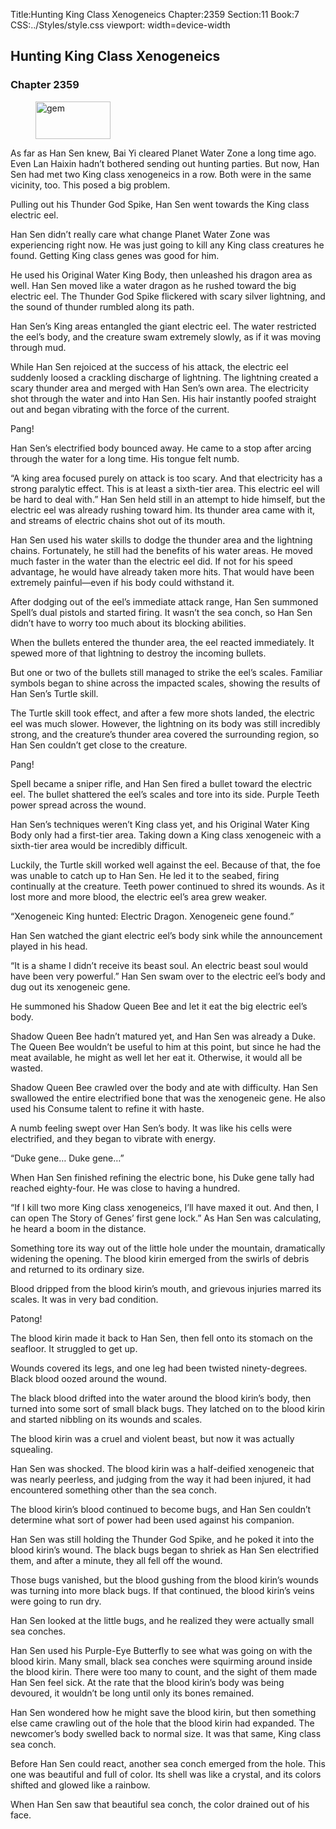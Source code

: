 Title:Hunting King Class Xenogeneics 
Chapter:2359 
Section:11 
Book:7 
CSS:../Styles/style.css 
viewport: width=device-width
  
## Hunting King Class Xenogeneics
### Chapter 2359
  
<figure>
	<img src="../Images/gem.gif" alt="gem" id="gem" width="120" height="60" />
</figure>
  

  
As far as Han Sen knew, Bai Yi cleared Planet Water Zone a long time ago. Even Lan Haixin hadn’t bothered sending out hunting parties. But now, Han Sen had met two King class xenogeneics in a row. Both were in the same vicinity, too. This posed a big problem.

Pulling out his Thunder God Spike, Han Sen went towards the King class electric eel.

Han Sen didn’t really care what change Planet Water Zone was experiencing right now. He was just going to kill any King class creatures he found. Getting King class genes was good for him.

He used his Original Water King Body, then unleashed his dragon area as well. Han Sen moved like a water dragon as he rushed toward the big electric eel. The Thunder God Spike flickered with scary silver lightning, and the sound of thunder rumbled along its path.

Han Sen’s King areas entangled the giant electric eel. The water restricted the eel’s body, and the creature swam extremely slowly, as if it was moving through mud.

While Han Sen rejoiced at the success of his attack, the electric eel suddenly loosed a crackling discharge of lightning. The lightning created a scary thunder area and merged with Han Sen’s own area. The electricity shot through the water and into Han Sen. His hair instantly poofed straight out and began vibrating with the force of the current.

Pang!

Han Sen’s electrified body bounced away. He came to a stop after arcing through the water for a long time. His tongue felt numb.

“A king area focused purely on attack is too scary. And that electricity has a strong paralytic effect. This is at least a sixth-tier area. This electric eel will be hard to deal with.” Han Sen held still in an attempt to hide himself, but the electric eel was already rushing toward him. Its thunder area came with it, and streams of electric chains shot out of its mouth.

Han Sen used his water skills to dodge the thunder area and the lightning chains. Fortunately, he still had the benefits of his water areas. He moved much faster in the water than the electric eel did. If not for his speed advantage, he would have already taken more hits. That would have been extremely painful—even if his body could withstand it.

After dodging out of the eel’s immediate attack range, Han Sen summoned Spell’s dual pistols and started firing. It wasn’t the sea conch, so Han Sen didn’t have to worry too much about its blocking abilities.

When the bullets entered the thunder area, the eel reacted immediately. It spewed more of that lightning to destroy the incoming bullets.

But one or two of the bullets still managed to strike the eel’s scales. Familiar symbols began to shine across the impacted scales, showing the results of Han Sen’s Turtle skill.

The Turtle skill took effect, and after a few more shots landed, the electric eel was much slower. However, the lightning on its body was still incredibly strong, and the creature’s thunder area covered the surrounding region, so Han Sen couldn’t get close to the creature.

Pang!

Spell became a sniper rifle, and Han Sen fired a bullet toward the electric eel. The bullet shattered the eel’s scales and tore into its side. Purple Teeth power spread across the wound.

Han Sen’s techniques weren’t King class yet, and his Original Water King Body only had a first-tier area. Taking down a King class xenogeneic with a sixth-tier area would be incredibly difficult.

Luckily, the Turtle skill worked well against the eel. Because of that, the foe was unable to catch up to Han Sen. He led it to the seabed, firing continually at the creature. Teeth power continued to shred its wounds. As it lost more and more blood, the electric eel’s area grew weaker.

“Xenogeneic King hunted: Electric Dragon. Xenogeneic gene found.”

Han Sen watched the giant electric eel’s body sink while the announcement played in his head.

“It is a shame I didn’t receive its beast soul. An electric beast soul would have been very powerful.” Han Sen swam over to the electric eel’s body and dug out its xenogeneic gene.

He summoned his Shadow Queen Bee and let it eat the big electric eel’s body.

Shadow Queen Bee hadn’t matured yet, and Han Sen was already a Duke. The Queen Bee wouldn’t be useful to him at this point, but since he had the meat available, he might as well let her eat it. Otherwise, it would all be wasted.

Shadow Queen Bee crawled over the body and ate with difficulty. Han Sen swallowed the entire electrified bone that was the xenogeneic gene. He also used his Consume talent to refine it with haste.

A numb feeling swept over Han Sen’s body. It was like his cells were electrified, and they began to vibrate with energy.

“Duke gene… Duke gene…”

When Han Sen finished refining the electric bone, his Duke gene tally had reached eighty-four. He was close to having a hundred.

“If I kill two more King class xenogeneics, I’ll have maxed it out. And then, I can open The Story of Genes’ first gene lock.” As Han Sen was calculating, he heard a boom in the distance.

Something tore its way out of the little hole under the mountain, dramatically widening the opening. The blood kirin emerged from the swirls of debris and returned to its ordinary size.

Blood dripped from the blood kirin’s mouth, and grievous injuries marred its scales. It was in very bad condition.

Patong!

The blood kirin made it back to Han Sen, then fell onto its stomach on the seafloor. It struggled to get up.

Wounds covered its legs, and one leg had been twisted ninety-degrees. Black blood oozed around the wound.

The black blood drifted into the water around the blood kirin’s body, then turned into some sort of small black bugs. They latched on to the blood kirin and started nibbling on its wounds and scales.

The blood kirin was a cruel and violent beast, but now it was actually squealing.

Han Sen was shocked. The blood kirin was a half-deified xenogeneic that was nearly peerless, and judging from the way it had been injured, it had encountered something other than the sea conch.

The blood kirin’s blood continued to become bugs, and Han Sen couldn’t determine what sort of power had been used against his companion.

Han Sen was still holding the Thunder God Spike, and he poked it into the blood kirin’s wound. The black bugs began to shriek as Han Sen electrified them, and after a minute, they all fell off the wound.

Those bugs vanished, but the blood gushing from the blood kirin’s wounds was turning into more black bugs. If that continued, the blood kirin’s veins were going to run dry.

Han Sen looked at the little bugs, and he realized they were actually small sea conches.

Han Sen used his Purple-Eye Butterfly to see what was going on with the blood kirin. Many small, black sea conches were squirming around inside the blood kirin. There were too many to count, and the sight of them made Han Sen feel sick. At the rate that the blood kirin’s body was being devoured, it wouldn’t be long until only its bones remained.

Han Sen wondered how he might save the blood kirin, but then something else came crawling out of the hole that the blood kirin had expanded. The newcomer’s body swelled back to normal size. It was that same, King class sea conch.

Before Han Sen could react, another sea conch emerged from the hole. This one was beautiful and full of color. Its shell was like a crystal, and its colors shifted and glowed like a rainbow.

When Han Sen saw that beautiful sea conch, the color drained out of his face.